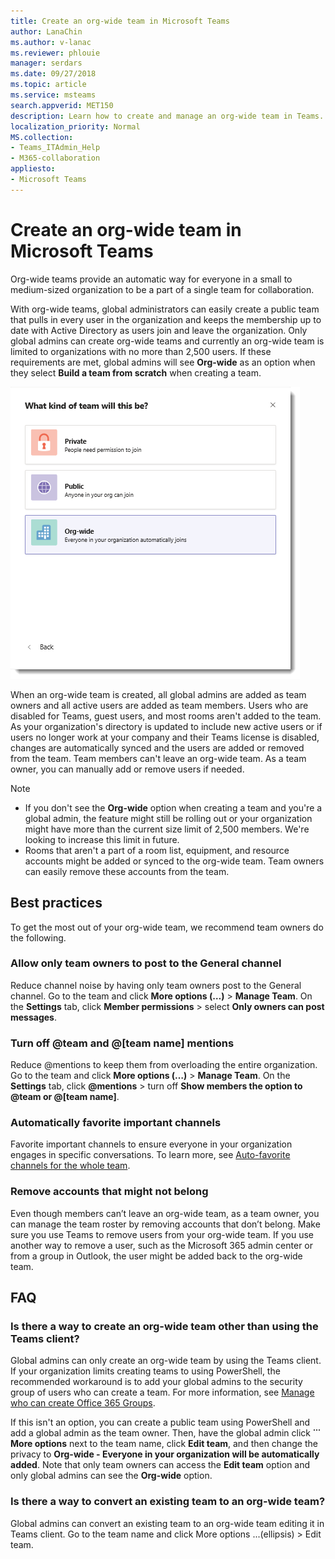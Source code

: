 ```yaml
---
title: Create an org-wide team in Microsoft Teams
author: LanaChin
ms.author: v-lanac
ms.reviewer: phlouie
manager: serdars
ms.date: 09/27/2018
ms.topic: article
ms.service: msteams
search.appverid: MET150
description: Learn how to create and manage an org-wide team in Teams. 
localization_priority: Normal
MS.collection: 
- Teams_ITAdmin_Help
- M365-collaboration
appliesto: 
- Microsoft Teams
---
```


# Create an org-wide team in Microsoft Teams

Org-wide teams provide an automatic way for everyone in a small to medium-sized organization to be a part of a single team for collaboration. 
 
With org-wide teams, global administrators can easily create a public team that pulls in every user in the organization and keeps the membership up to date with Active Directory as users join and leave the organization. Only global admins can create org-wide teams and currently an org-wide team is limited to organizations with no more than 2,500 users. If these requirements are met, global admins will see **Org-wide** as an option when they select **Build a team from scratch** when creating a team. 

![Screen shot of the Org-wide option to create an org-wide team](media/create-org-wide-team.png "Screen shot of the Org-wide option to create an org-wide team")

When an org-wide team is created, all global admins are added as team owners and all active users are added as team members. Users who are disabled for Teams, guest users, and most rooms aren't added to the team. As your organization's directory is updated to include new active users or if users no longer work at your company and their Teams license is disabled, changes are automatically synced and the users are added or removed from the team. Team members can't leave an org-wide team. As a team owner, you can manually add or remove users if needed.

> [!NOTE]
> - If you don't see the **Org-wide** option when creating a team and you're a global admin, the feature might still be rolling out or your organization might have more than the current size limit of 2,500 members. We're looking to increase this limit in future.
> - Rooms that aren't a part of a room list, equipment, and resource accounts might be added or synced to the org-wide team. Team owners can easily remove these accounts from the team.

## Best practices
To get the most out of your org-wide team, we recommend team owners do the following.

### Allow only team owners to post to the General channel
Reduce channel noise by having only team owners post to the General channel. Go to the team and click **More options (…)** > **Manage Team**. On the **Settings** tab, click **Member permissions** > select **Only owners can post messages**.
### Turn off @team and @[team name] mentions
 Reduce @mentions to keep them from overloading the entire organization. Go to the team and click **More options (…)** > **Manage Team**. On the **Settings** tab, click **@mentions** > turn off **Show members the option to @team or @[team name]**. 
### Automatically favorite important channels
 Favorite important channels to ensure everyone in your organization engages in specific conversations. To learn more, see [Auto-favorite channels for the whole team](https://support.office.com/article/auto-favorite-channels-for-the-whole-team-a948272c-5aa5-429c-863c-4e1e1cd6b0f6).

### Remove accounts that might not belong
Even though members can’t leave an org-wide team, as a team owner, you can manage the team roster by removing accounts that don’t belong. Make sure you use Teams to remove users from your org-wide team.  If you use another way to remove a user, such as the Microsoft 365 admin center or from a group in Outlook, the user might be added back to the org-wide team. 

## FAQ

### Is there a way to create an org-wide team other than using the Teams client? 

Global admins can only create an org-wide team by using the Teams client. If your organization limits creating teams to using PowerShell, the recommended workaround is to add your global admins to the security group of users who can create a team. For more information, see [Manage who can create Office 365 Groups](https://docs.microsoft.com/office365/admin/create-groups/manage-creation-of-groups). 

If this isn't an option, you can create a public team using PowerShell and add a global admin as the team owner. Then, have the global admin click **˙˙˙ More options** next to the team name, click **Edit team**, and then change the privacy to **Org-wide - Everyone in your organization will be automatically added**. Note that only team owners can access the **Edit team** option and only global admins can see the **Org-wide** option.

### Is there a way to convert an existing team to an org-wide team?

Global admins can convert an existing team to an org-wide team editing it in Teams client.
Go to the team name and click More options ...(ellipsis) > Edit team.
